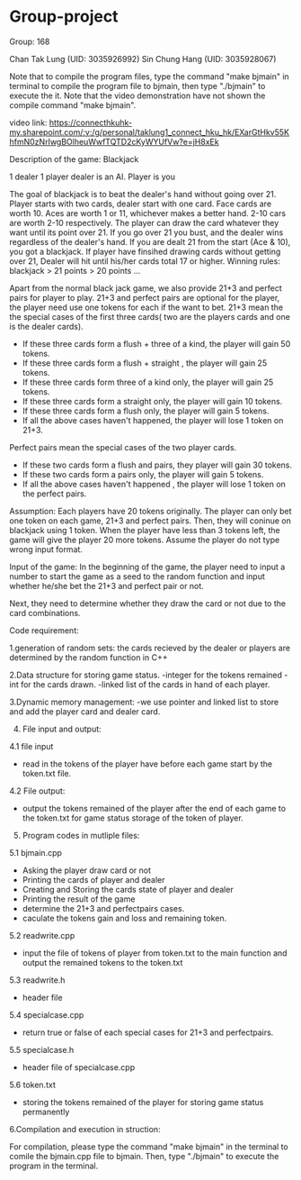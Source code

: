 # Group-project

Group: 168

Chan Tak Lung (UID: 3035926992)
Sin Chung Hang (UID: 3035928067)

Note that to compile the program files, type the command "make bjmain" in terminal to compile the program file to bjmain, then type "./bjmain" to execute the it. Note that the video demonstration have not shown the compile command "make bjmain".

video link: https://connecthkuhk-my.sharepoint.com/:v:/g/personal/taklung1_connect_hku_hk/EXarGtHkv55KhfmN0zNrIwgBOlheuWwfTQTD2cKyWYUfVw?e=jH8xEk

Description of the game: Blackjack

1 dealer 1 player
dealer is an AI.
Player is you

The goal of blackjack is to beat the dealer's hand without going over 21.
Player starts with two cards, dealer start with one card.
Face cards are worth 10. Aces are worth 1 or 11, whichever makes a better hand. 2-10 cars are worth 2-10 respectively.
The player can draw the card whatever they want until its point over 21.
If you go over 21 you bust, and the dealer wins regardless of the dealer's hand.
If you are dealt 21 from the start (Ace & 10), you got a blackjack.
If player have finsihed drawing cards without getting over 21, Dealer will hit until his/her cards total 17 or higher.
Winning rules: blackjack > 21 points > 20 points ...

Apart from the normal black jack game, we also provide 21+3 and perfect pairs for player to play.
21+3 and perfect pairs are optional for the player, the player need use one tokens for each if the want to bet.
21+3 mean the the special cases of the first three cards( two are the players cards and one is the dealer cards).
- If these three cards form a flush + three of a kind, the player will gain 50 tokens.
- If these three cards form a flush + straight , the player will gain 25 tokens.
- If these three cards form three of a kind only, the player will gain 25 tokens.
- If these three cards form a straight only, the player will gain 10 tokens.
- If these three cards form a flush only, the player will gain 5 tokens.
- If all the above cases haven't happened, the player will lose 1 token on 21+3.

Perfect pairs mean the special cases of the two player cards.
- If these two cards form a flush and pairs, they player will gain 30 tokens.
- If these two cards form a pairs only, the player will gain 5 tokens.
- If all the above cases haven't happened , the player will lose 1 token on the perfect pairs.

Assumption:
Each players have 20 tokens originally. The player can only bet one token on each game, 21+3 and perfect pairs. Then, they will coninue on blackjack using 1 token. When the player have less than 3 tokens left, the game will give the player 20 more tokens. Assume the player do not type wrong input format.

Input of the game:
In the beginning of the game, the player need to input a number to start the game as a seed to the random function and input whether he/she bet the 21+3 and perfect pair or not. 

Next, they need to determine whether they draw the card or not due to the card combinations.


Code requirement:

1.generation of random sets: the cards recieved by the dealer or players are determined by the random function in C++

2.Data structure for storing game status.
-integer for the tokens remained 
-int for the cards drawn. 
-linked list of the cards in hand of each player.
  
3.Dynamic memory management: 
-we use pointer and linked list to store and add the player card and dealer card.
  
4. File input and output:

4.1 file input
- read in the tokens of the player have before each game start by the token.txt file.
 
4.2 File output:
- output the tokens remained of the player after the end of each game to the token.txt for game status storage of the token of player.
    
5. Program codes in mutliple files:

5.1 bjmain.cpp
- Asking the player draw card or not
- Printing the cards of player and dealer
- Creating and Storing the cards state of player and dealer
- Printing the result of the game
- determine the 21+3 and perfectpairs cases.
- caculate the tokens gain and loss and remaining token.

5.2 readwrite.cpp
- input the file of tokens of player from token.txt to the main function and output the remained tokens to the token.txt

5.3 readwrite.h
- header file

5.4 specialcase.cpp
- return true or false of each special cases for 21+3 and perfectpairs.

5.5 specialcase.h
- header file of specialcase.cpp

5.6 token.txt
- storing the tokens remained of the player for storing game status permanently

6.Compilation and execution in struction:

For compilation, please type the command "make bjmain" in the terminal to comile the bjmain.cpp file to bjmain. Then, type "./bjmain" to execute the program in the terminal.
